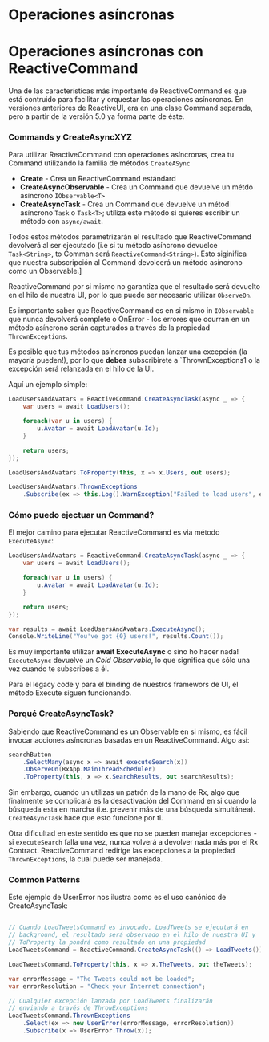 # Operaciones asíncronas

# Operaciones asíncronas con ReactiveCommand

Una de las características más importante de ReactiveCommand es que está contruido para facilitar y orquestar las operaciones asíncronas. En versiones anteriores de ReactiveUI, era en una clase Command separada, pero a partir de la versión 5.0 ya forma parte de éste.

### Commands y CreateAsyncXYZ

Para utilizar ReactiveCommand con operaciones asíncronas, crea tu Command utilizando la familia de métodos `CreateASync`

* **Create** - Crea un ReactiveCommand estándard
* **CreateAsyncObservable** - Crea un Command que devuelve un métdo asíncrono `IObservable<T>`
* **CreateAsyncTask** - Crea un Command que devuelve un métod asíncrono `Task` o `Task<T>`; utiliza este método si quieres escribir un método con `async/await`.

Todos estos métodos parametrizarán el resultado que ReactiveCommand devolverá al ser ejecutado (i.e si tu método asíncrono devuelce `Task<String>`, to Comman será `ReactiveCommand<String>`). Esto siginifica que nuestra subscripción al Command devolcerá un método asíncrono como un Observable.]

ReactiveCommand por si mismo no garantiza que el resultado será devuelto en el hilo de nuestra UI, por lo que puede ser necesario utilizar `ObserveOn`.

Es importante saber que ReactiveCommand es en si mismo in `IObservable` que nunca devolverá complete o OnError - los errores que ocurran en un método asíncrono serán capturados a través de la propiedad `ThrownExceptions`.

Es posible que tus métodos asíncronos puedan lanzar una excepción (la mayoría pueden!), por lo que **debes** subscribirete a `ThrownExceptions1 o la excepción será relanzada en el hilo de la UI.

Aquí un ejemplo simple:

```cs
LoadUsersAndAvatars = ReactiveCommand.CreateAsyncTask(async _ => {
    var users = await LoadUsers();

    foreach(var u in users) {
        u.Avatar = await LoadAvatar(u.Id);
    }

    return users;
});

LoadUsersAndAvatars.ToProperty(this, x => x.Users, out users);

LoadUsersAndAvatars.ThrownExceptions
    .Subscribe(ex => this.Log().WarnException("Failed to load users", ex));
```

### Cómo puedo ejectuar un Command?

El mejor camino para ejecutar ReactiveCommand es via método `ExecuteAsync`:

```cs
LoadUsersAndAvatars = ReactiveCommand.CreateAsyncTask(async _ => {
    var users = await LoadUsers();

    foreach(var u in users) {
        u.Avatar = await LoadAvatar(u.Id);
    }

    return users;
});

var results = await LoadUsersAndAvatars.ExecuteAsync();
Console.WriteLine("You've got {0} users!", results.Count());
```

Es muy importante utilizar **await ExecuteAsync** o sino ho hacer nada! `ExecuteAsync` devuelve un *Cold Observable*, lo que significa que sólo una vez cuando te subscribes a él.

Para el legacy code y para el binding de nuestros framewors de UI, el método Execute siguen funcionando.

### Porqué CreateAsyncTask?

Sabiendo que ReactiveCommand es un Observable en si mismo, es fácil invocar acciones asíncronas basadas en un ReactiveCommand. Algo así:

```cs
searchButton
    .SelectMany(async x => await executeSearch(x))
    .ObserveOn(RxApp.MainThreadScheduler)
    .ToProperty(this, x => x.SearchResults, out searchResults);
```

Sin embargo, cuando un utilizas un patrón de la mano de Rx, algo que finalmente se complicará es la desactivación del Command en si cuando la búsqueda esta en marcha (i.e. prevenir más de una búsqueda simultánea). `CreateAsyncTask` hace que esto funcione por ti.

Otra dificultad en este sentido es que no se pueden manejar excepciones - si `executeSearch` falla una vez, nunca volverá a devolver nada más por el Rx Contract. ReactiveCommand redirige las excepciones a la propiedad `ThrownExceptions`, la cual puede ser manejada.

### Common Patterns

Este ejemplo de UserError nos ilustra como es el uso canónico de CreateAsyncTask:

```cs

// Cuando LoadTweetsCommand es invocado, LoadTweets se ejecutará en
// background, el resultado será observado en el hilo de nuestra UI y 
// ToProperty la pondrá como resultado en una propiedad
LoadTweetsCommand = ReactiveCommand.CreateAsyncTask(() => LoadTweets())

LoadTweetsCommand.ToProperty(this, x => x.TheTweets, out theTweets);

var errorMessage = "The Tweets could not be loaded";
var errorResolution = "Check your Internet connection";

// Cualquier excepción lanzada por LoadTweets finalizarán 
// enviando a través de ThrowExceptions
LoadTweetsCommand.ThrownExceptions
    .Select(ex => new UserError(errorMessage, errorResolution))
    .Subscribe(x => UserError.Throw(x));
```
